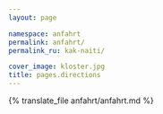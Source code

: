 ```yaml
---
layout: page

namespace: anfahrt
permalink: anfahrt/
permalink_ru: kak-naiti/

cover_image: kloster.jpg
title: pages.directions
---
```

{% translate_file anfahrt/anfahrt.md %}
